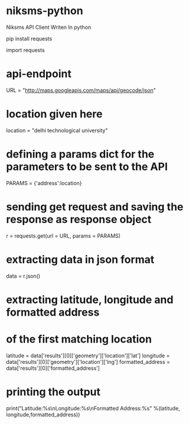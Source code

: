 # niksms-python
Niksms API Client Writen In python

pip install requests

import requests 
  
# api-endpoint 
URL = "http://maps.googleapis.com/maps/api/geocode/json"
  
# location given here 
location = "delhi technological university"
  
# defining a params dict for the parameters to be sent to the API 
PARAMS = {'address':location} 
  
# sending get request and saving the response as response object 
r = requests.get(url = URL, params = PARAMS) 
  
# extracting data in json format 
data = r.json() 
  
  
# extracting latitude, longitude and formatted address  
# of the first matching location 
latitude = data['results'][0]['geometry']['location']['lat'] 
longitude = data['results'][0]['geometry']['location']['lng'] 
formatted_address = data['results'][0]['formatted_address'] 
  
# printing the output 
print("Latitude:%s\nLongitude:%s\nFormatted Address:%s"
      %(latitude, longitude,formatted_address)) 
